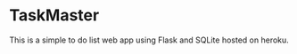 # TaskMaster

<p> This is a simple to do list web app using Flask and SQLite hosted on heroku. </p>


